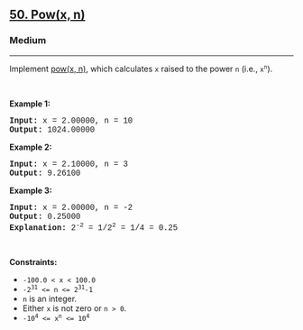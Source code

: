<h2><a href="https://leetcode.com/problems/powx-n/">50. Pow(x, n)</a></h2><h3>Medium</h3><hr><div><p>Implement <a href="http://www.cplusplus.com/reference/valarray/pow/" target="_blank">pow(x, n)</a>, which calculates <code style="font-family: monospace, Bangla216, sans-serif;">x</code> raised to the power <code style="font-family: monospace, Bangla216, sans-serif;">n</code> (i.e., <code style="font-family: monospace, Bangla216, sans-serif;">x<sup>n</sup></code>).</p>

<p>&nbsp;</p>
<p><strong class="example">Example 1:</strong></p>

<pre style="font-family: SFMono-Regular, Consolas, &quot;Liberation Mono&quot;, Menlo, Courier, monospace, Bangla216, sans-serif;"><strong>Input:</strong> x = 2.00000, n = 10
<strong>Output:</strong> 1024.00000
</pre>

<p><strong class="example">Example 2:</strong></p>

<pre style="font-family: SFMono-Regular, Consolas, &quot;Liberation Mono&quot;, Menlo, Courier, monospace, Bangla216, sans-serif;"><strong>Input:</strong> x = 2.10000, n = 3
<strong>Output:</strong> 9.26100
</pre>

<p><strong class="example">Example 3:</strong></p>

<pre style="font-family: SFMono-Regular, Consolas, &quot;Liberation Mono&quot;, Menlo, Courier, monospace, Bangla216, sans-serif;"><strong>Input:</strong> x = 2.00000, n = -2
<strong>Output:</strong> 0.25000
<strong>Explanation:</strong> 2<sup>-2</sup> = 1/2<sup>2</sup> = 1/4 = 0.25
</pre>

<p>&nbsp;</p>
<p><strong>Constraints:</strong></p>

<ul>
	<li><code style="font-family: monospace, Bangla216, sans-serif;">-100.0 &lt; x &lt; 100.0</code></li>
	<li><code style="font-family: monospace, Bangla216, sans-serif;">-2<sup>31</sup> &lt;= n &lt;= 2<sup>31</sup>-1</code></li>
	<li><code style="font-family: monospace, Bangla216, sans-serif;">n</code> is an integer.</li>
	<li>Either <code style="font-family: monospace, Bangla216, sans-serif;">x</code> is not zero or <code style="font-family: monospace, Bangla216, sans-serif;">n &gt; 0</code>.</li>
	<li><code style="font-family: monospace, Bangla216, sans-serif;">-10<sup>4</sup> &lt;= x<sup>n</sup> &lt;= 10<sup>4</sup></code></li>
</ul>
</div>